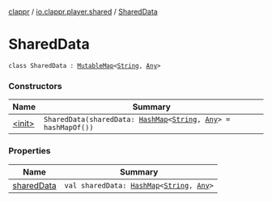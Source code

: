 [clappr](../../index.md) / [io.clappr.player.shared](../index.md) / [SharedData](./index.md)

# SharedData

`class SharedData : `[`MutableMap`](https://kotlinlang.org/api/latest/jvm/stdlib/kotlin.collections/-mutable-map/index.html)`<`[`String`](https://kotlinlang.org/api/latest/jvm/stdlib/kotlin/-string/index.html)`, `[`Any`](https://kotlinlang.org/api/latest/jvm/stdlib/kotlin/-any/index.html)`>`

### Constructors

| Name | Summary |
|---|---|
| [&lt;init&gt;](-init-.md) | `SharedData(sharedData: `[`HashMap`](https://developer.android.com/reference/java/util/HashMap.html)`<`[`String`](https://kotlinlang.org/api/latest/jvm/stdlib/kotlin/-string/index.html)`, `[`Any`](https://kotlinlang.org/api/latest/jvm/stdlib/kotlin/-any/index.html)`> = hashMapOf())` |

### Properties

| Name | Summary |
|---|---|
| [sharedData](shared-data.md) | `val sharedData: `[`HashMap`](https://developer.android.com/reference/java/util/HashMap.html)`<`[`String`](https://kotlinlang.org/api/latest/jvm/stdlib/kotlin/-string/index.html)`, `[`Any`](https://kotlinlang.org/api/latest/jvm/stdlib/kotlin/-any/index.html)`>` |
